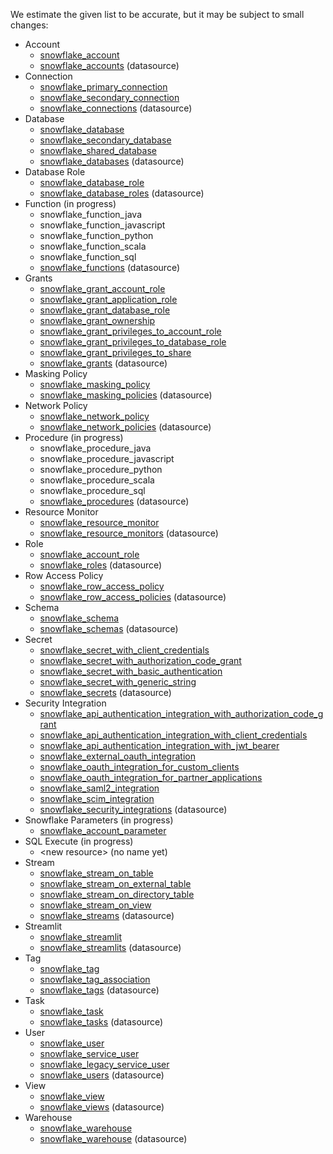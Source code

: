 We estimate the given list to be accurate, but it may be subject to small changes:

* Account
    * [snowflake_account](https://registry.terraform.io/providers/Snowflake-Labs/snowflake/0.98.0/docs/resources/account)
    * [snowflake_accounts](https://registry.terraform.io/providers/Snowflake-Labs/snowflake/0.98.0/docs/data-sources/accounts) (datasource)
* Connection
    * [snowflake_primary_connection](https://registry.terraform.io/providers/Snowflake-Labs/snowflake/0.98.0/docs/resources/primary_connection)
    * [snowflake_secondary_connection](https://registry.terraform.io/providers/Snowflake-Labs/snowflake/0.98.0/docs/resources/secondary_connection)
    * [snowflake_connections](https://registry.terraform.io/providers/Snowflake-Labs/snowflake/0.98.0/docs/data-sources/connections) (datasource)
* Database
    * [snowflake_database](https://registry.terraform.io/providers/Snowflake-Labs/snowflake/0.98.0/docs/resources/database)
    * [snowflake_secondary_database](https://registry.terraform.io/providers/Snowflake-Labs/snowflake/0.98.0/docs/resources/secondary_database)
    * [snowflake_shared_database](https://registry.terraform.io/providers/Snowflake-Labs/snowflake/0.98.0/docs/resources/shared_database)
    * [snowflake_databases](https://registry.terraform.io/providers/Snowflake-Labs/snowflake/0.98.0/docs/data-sources/databases) (datasource)
* Database Role
    * [snowflake_database_role](https://registry.terraform.io/providers/Snowflake-Labs/snowflake/0.98.0/docs/resources/database_role)
    * [snowflake_database_roles](https://registry.terraform.io/providers/Snowflake-Labs/snowflake/0.98.0/docs/data-sources/database_roles) (datasource)
* Function (in progress)
    * snowflake_function_java
    * snowflake_function_javascript
    * snowflake_function_python
    * snowflake_function_scala
    * snowflake_function_sql
    * [snowflake_functions](https://registry.terraform.io/providers/Snowflake-Labs/snowflake/0.98.0/docs/data-sources/functions) (datasource)
* Grants
    * [snowflake_grant_account_role](https://registry.terraform.io/providers/Snowflake-Labs/snowflake/0.98.0/docs/resources/grant_account_role)
    * [snowflake_grant_application_role](https://registry.terraform.io/providers/Snowflake-Labs/snowflake/0.98.0/docs/resources/grant_application_role)
    * [snowflake_grant_database_role](https://registry.terraform.io/providers/Snowflake-Labs/snowflake/0.98.0/docs/resources/grant_database_role)
    * [snowflake_grant_ownership](https://registry.terraform.io/providers/Snowflake-Labs/snowflake/0.98.0/docs/resources/grant_ownership)
    * [snowflake_grant_privileges_to_account_role](https://registry.terraform.io/providers/Snowflake-Labs/snowflake/0.98.0/docs/resources/grant_privileges_to_account_role)
    * [snowflake_grant_privileges_to_database_role](https://registry.terraform.io/providers/Snowflake-Labs/snowflake/0.98.0/docs/resources/grant_privileges_to_database_role)
    * [snowflake_grant_privileges_to_share](https://registry.terraform.io/providers/Snowflake-Labs/snowflake/0.98.0/docs/resources/grant_privileges_to_share)
    * [snowflake_grants](https://registry.terraform.io/providers/Snowflake-Labs/snowflake/0.98.0/docs/data-sources/grants) (datasource)
* Masking Policy
    * [snowflake_masking_policy](https://registry.terraform.io/providers/Snowflake-Labs/snowflake/0.98.0/docs/resources/masking_policy)
    * [snowflake_masking_policies](https://registry.terraform.io/providers/Snowflake-Labs/snowflake/0.98.0/docs/data-sources/masking_policies) (datasource)
* Network Policy
    * [snowflake_network_policy](https://registry.terraform.io/providers/Snowflake-Labs/snowflake/0.98.0/docs/resources/network_policy)
    * [snowflake_network_policies](https://registry.terraform.io/providers/Snowflake-Labs/snowflake/0.98.0/docs/data-sources/network_policies) (datasource)
* Procedure (in progress)
    * snowflake_procedure_java
    * snowflake_procedure_javascript
    * snowflake_procedure_python
    * snowflake_procedure_scala
    * snowflake_procedure_sql
    * [snowflake_procedures](https://registry.terraform.io/providers/Snowflake-Labs/snowflake/0.98.0/docs/data-sources/procedures) (datasource)
* Resource Monitor
    * [snowflake_resource_monitor](https://registry.terraform.io/providers/Snowflake-Labs/snowflake/0.98.0/docs/resources/resource_monitor)
    * [snowflake_resource_monitors](https://registry.terraform.io/providers/Snowflake-Labs/snowflake/0.98.0/docs/data-sources/resource_monitors) (datasource)
* Role
    * [snowflake_account_role](https://registry.terraform.io/providers/Snowflake-Labs/snowflake/0.98.0/docs/resources/account_role)
    * [snowflake_roles](https://registry.terraform.io/providers/Snowflake-Labs/snowflake/0.98.0/docs/data-sources/roles) (datasource)
* Row Access Policy
    * [snowflake_row_access_policy](https://registry.terraform.io/providers/Snowflake-Labs/snowflake/0.98.0/docs/resources/row_access_policy)
    * [snowflake_row_access_policies](https://registry.terraform.io/providers/Snowflake-Labs/snowflake/0.98.0/docs/data-sources/row_access_policies) (datasource)
* Schema
    * [snowflake_schema](https://registry.terraform.io/providers/Snowflake-Labs/snowflake/0.98.0/docs/resources/schema)
    * [snowflake_schemas](https://registry.terraform.io/providers/Snowflake-Labs/snowflake/0.98.0/docs/data-sources/schemas) (datasource)
* Secret
    * [snowflake_secret_with_client_credentials](https://registry.terraform.io/providers/Snowflake-Labs/snowflake/0.98.0/docs/resources/secret_with_client_credentials)
    * [snowflake_secret_with_authorization_code_grant](https://registry.terraform.io/providers/Snowflake-Labs/snowflake/0.98.0/docs/resources/secret_with_authorization_code_grant)
    * [snowflake_secret_with_basic_authentication](https://registry.terraform.io/providers/Snowflake-Labs/snowflake/0.98.0/docs/resources/secret_with_basic_authentication)
    * [snowflake_secret_with_generic_string](https://registry.terraform.io/providers/Snowflake-Labs/snowflake/0.98.0/docs/resources/secret_with_generic_string)
    * [snowflake_secrets](https://registry.terraform.io/providers/Snowflake-Labs/snowflake/0.98.0/docs/data-sources/secrets) (datasource)
* Security Integration
    * [snowflake_api_authentication_integration_with_authorization_code_grant](https://registry.terraform.io/providers/Snowflake-Labs/snowflake/0.98.0/docs/resources/api_authentication_integration_with_authorization_code_grant)
    * [snowflake_api_authentication_integration_with_client_credentials](https://registry.terraform.io/providers/Snowflake-Labs/snowflake/0.98.0/docs/resources/api_authentication_integration_with_client_credentials)
    * [snowflake_api_authentication_integration_with_jwt_bearer](https://registry.terraform.io/providers/Snowflake-Labs/snowflake/0.98.0/docs/resources/api_authentication_integration_with_jwt_bearer)
    * [snowflake_external_oauth_integration](https://registry.terraform.io/providers/Snowflake-Labs/snowflake/0.98.0/docs/resources/external_oauth_integration)
    * [snowflake_oauth_integration_for_custom_clients](https://registry.terraform.io/providers/Snowflake-Labs/snowflake/0.98.0/docs/resources/oauth_integration_for_custom_clients)
    * [snowflake_oauth_integration_for_partner_applications](https://registry.terraform.io/providers/Snowflake-Labs/snowflake/0.98.0/docs/resources/oauth_integration_for_partner_applications)
    * [snowflake_saml2_integration](https://registry.terraform.io/providers/Snowflake-Labs/snowflake/0.98.0/docs/resources/saml2_integration)
    * [snowflake_scim_integration](https://registry.terraform.io/providers/Snowflake-Labs/snowflake/0.98.0/docs/resources/scim_integration)
    * [snowflake_security_integrations](https://registry.terraform.io/providers/Snowflake-Labs/snowflake/0.98.0/docs/data-sources/security_integrations) (datasource)
* Snowflake Parameters (in progress)
    * [snowflake_account_parameter](https://registry.terraform.io/providers/Snowflake-Labs/snowflake/0.98.0/docs/resources/account_parameter)
* SQL Execute (in progress)
    * \<new resource\> (no name yet)
* Stream
    * [snowflake_stream_on_table](https://registry.terraform.io/providers/Snowflake-Labs/snowflake/0.98.0/docs/resources/stream_on_table)
    * [snowflake_stream_on_external_table](https://registry.terraform.io/providers/Snowflake-Labs/snowflake/0.98.0/docs/resources/stream_on_external_table)
    * [snowflake_stream_on_directory_table](https://registry.terraform.io/providers/Snowflake-Labs/snowflake/0.98.0/docs/resources/stream_on_directory_table)
    * [snowflake_stream_on_view](https://registry.terraform.io/providers/Snowflake-Labs/snowflake/0.98.0/docs/resources/stream_on_view)
    * [snowflake_streams](https://registry.terraform.io/providers/Snowflake-Labs/snowflake/0.98.0/docs/data-sources/streams) (datasource)
* Streamlit
    * [snowflake_streamlit](https://registry.terraform.io/providers/Snowflake-Labs/snowflake/0.98.0/docs/resources/streamlit)
    * [snowflake_streamlits](https://registry.terraform.io/providers/Snowflake-Labs/snowflake/0.98.0/docs/data-sources/streamlits) (datasource)
* Tag
    * [snowflake_tag](https://registry.terraform.io/providers/Snowflake-Labs/snowflake/0.98.0/docs/resources/tag)
    * [snowflake_tag_association](https://registry.terraform.io/providers/Snowflake-Labs/snowflake/0.98.0/docs/resources/tag_association)
    * [snowflake_tags](https://registry.terraform.io/providers/Snowflake-Labs/snowflake/0.98.0/docs/data-sources/tags) (datasource)
* Task
    * [snowflake_task](https://registry.terraform.io/providers/Snowflake-Labs/snowflake/0.98.0/docs/resources/task)
    * [snowflake_tasks](https://registry.terraform.io/providers/Snowflake-Labs/snowflake/0.98.0/docs/data-sources/tasks) (datasource)
* User
    * [snowflake_user](https://registry.terraform.io/providers/Snowflake-Labs/snowflake/0.98.0/docs/resources/user)
    * [snowflake_service_user](https://registry.terraform.io/providers/Snowflake-Labs/snowflake/0.98.0/docs/resources/service_user)
    * [snowflake_legacy_service_user](https://registry.terraform.io/providers/Snowflake-Labs/snowflake/0.98.0/docs/resources/legacy_service_user)
    * [snowflake_users](https://registry.terraform.io/providers/Snowflake-Labs/snowflake/0.98.0/docs/data-sources/users) (datasource)
* View
    * [snowflake_view](https://registry.terraform.io/providers/Snowflake-Labs/snowflake/0.98.0/docs/resources/view)
    * [snowflake_views](https://registry.terraform.io/providers/Snowflake-Labs/snowflake/0.98.0/docs/data-sources/views) (datasource)
* Warehouse
    * [snowflake_warehouse](https://registry.terraform.io/providers/Snowflake-Labs/snowflake/0.98.0/docs/resources/warehouse)
    * [snowflake_warehouse](https://registry.terraform.io/providers/Snowflake-Labs/snowflake/0.98.0/docs/data-sources/warehouse) (datasource)
